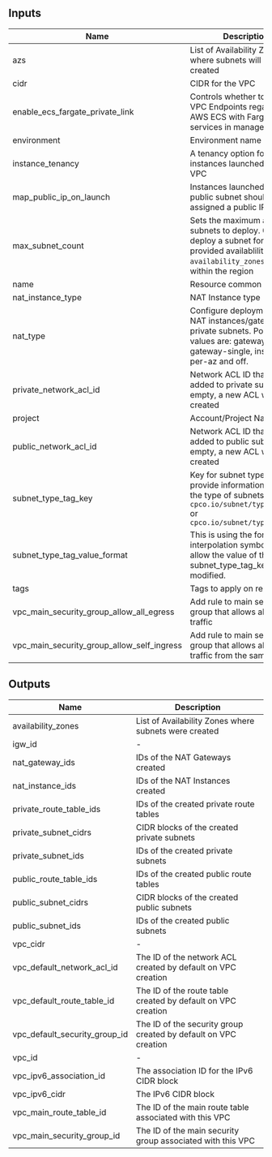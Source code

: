 ## Inputs

| Name | Description | Type | Default | Required |
|------|-------------|:----:|:-----:|:-----:|
| azs | List of Availability Zones where subnets will be created | list(string) | `<list>` | no |
| cidr | CIDR for the VPC | string | `10.0.0.0/16` | no |
| enable_ecs_fargate_private_link | Controls whether to create VPC Endpoints regarding AWS ECS with Fargate services in managed VPC | bool | `false` | no |
| environment | Environment name | string | `` | no |
| instance_tenancy | A tenancy option for instances launched into the VPC | string | `default` | no |
| map_public_ip_on_launch | Instances launched into a public subnet should be assigned a public IP address | bool | `true` | no |
| max_subnet_count | Sets the maximum amount of subnets to deploy. 0 will deploy a subnet for every provided availablility zone (in `availability_zones` variable) within the region | number | `0` | no |
| name | Resource common name | string | - | yes |
| nat_instance_type | NAT Instance type | string | `t3.micro` | no |
| nat_type | Configure deployment of NAT instances/gateways for private subnets. Possible values are: gateway-per-az, gateway-single, instance-per-az and off. | string | `gateway-per-az` | no |
| private_network_acl_id | Network ACL ID that will be added to private subnets. If empty, a new ACL will be created | string | `` | no |
| project | Account/Project Name | string | - | yes |
| public_network_acl_id | Network ACL ID that will be added to public subnets. If empty, a new ACL will be created | string | `` | no |
| subnet_type_tag_key | Key for subnet type tag to provide information about the type of subnets, e.g. `cpco.io/subnet/type=private` or `cpco.io/subnet/type=public` | string | `miquido.com/subnet/type` | no |
| subnet_type_tag_value_format | This is using the format interpolation symbols to allow the value of the subnet_type_tag_key to be modified. | string | `%s` | no |
| tags | Tags to apply on repository | map(string) | `<map>` | no |
| vpc_main_security_group_allow_all_egress | Add rule to main security group that allows all egress traffic | bool | `true` | no |
| vpc_main_security_group_allow_self_ingress | Add rule to main security group that allows all ingress traffic from the same group | bool | `true` | no |

## Outputs

| Name | Description |
|------|-------------|
| availability_zones | List of Availability Zones where subnets were created |
| igw_id | - |
| nat_gateway_ids | IDs of the NAT Gateways created |
| nat_instance_ids | IDs of the NAT Instances created |
| private_route_table_ids | IDs of the created private route tables |
| private_subnet_cidrs | CIDR blocks of the created private subnets |
| private_subnet_ids | IDs of the created private subnets |
| public_route_table_ids | IDs of the created public route tables |
| public_subnet_cidrs | CIDR blocks of the created public subnets |
| public_subnet_ids | IDs of the created public subnets |
| vpc_cidr | - |
| vpc_default_network_acl_id | The ID of the network ACL created by default on VPC creation |
| vpc_default_route_table_id | The ID of the route table created by default on VPC creation |
| vpc_default_security_group_id | The ID of the security group created by default on VPC creation |
| vpc_id | - |
| vpc_ipv6_association_id | The association ID for the IPv6 CIDR block |
| vpc_ipv6_cidr | The IPv6 CIDR block |
| vpc_main_route_table_id | The ID of the main route table associated with this VPC |
| vpc_main_security_group_id | The ID of the main security group associated with this VPC |

